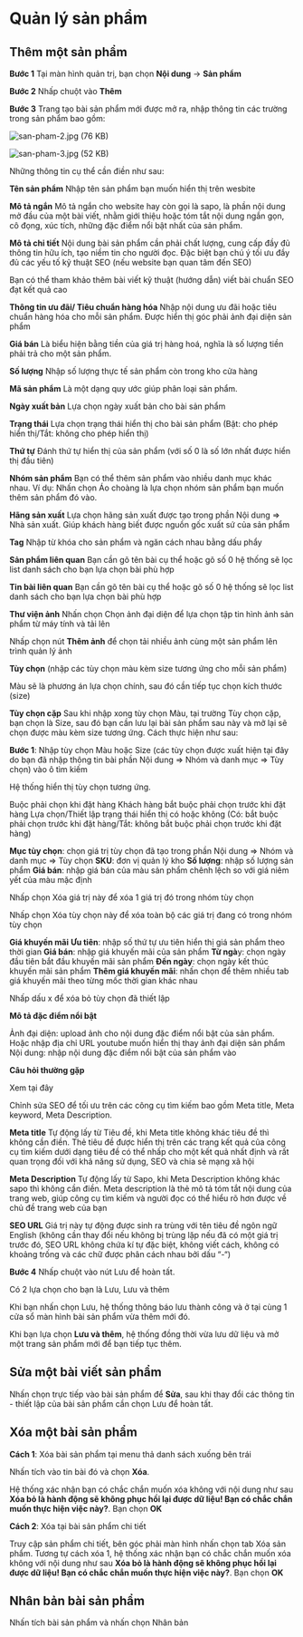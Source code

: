# Quản lý sản phẩm

## Thêm một sản phẩm

**Bước 1** Tại màn hình quản trị, bạn chọn **Nội dung** -> **Sản phẩm**

**Bước 2** Nhấp chuột vào **Thêm**

**Bước 3** Trang tạo bài sản phẩm mới được mở ra, nhập thông tin các trường trong sản phẩm bao gồm:

![san-pham-2.jpg (76 KB)](../media/data/news/2022/hdsd-pisale/san-pham-2.jpg)

![san-pham-3.jpg (52 KB)](../media/data/news/2022/hdsd-pisale/san-pham-3.jpg)

Những thông tin cụ thể cần điền như sau:

**Tên sản phẩm** Nhập tên sản phẩm bạn muốn hiển thị trên wesbite

**Mô tả ngắn** Mô tả ngắn cho website hay còn gọi là sapo, là phần nội dung mở đầu của một bài viết, nhằm giới thiệu hoặc tóm tắt nội dung ngắn gọn, cô đọng, xúc tích, những đặc điểm nổi bật nhất của sản phẩm.

**Mô tả chi tiết** Nội dung bài sản phẩm cần phải chất lượng, cung cấp đầy đủ thông tin hữu ích, tạo niềm tin cho người đọc. Đặc biệt bạn chú ý tối ưu đầy đủ các yếu tố kỹ thuật SEO (nếu website bạn quan tâm đến SEO)

Bạn có thể tham khảo thêm bài viết kỹ thuật (hướng dẫn) viết bài chuẩn SEO đạt kết quả cao

**Thông tin ưu đãi/ Tiêu chuẩn hàng hóa** Nhập nội dung ưu đãi hoặc tiêu chuẩn hàng hóa cho mỗi sản phẩm. Được hiển thị góc phải ảnh đại diện sản phẩm

**Giá bán** Là biểu hiện bằng tiền của giá trị hàng hoá, nghĩa là số lượng tiền phải trả cho một sản phẩm.

**Số lượng** Nhập số lượng thực tế sản phẩm còn trong kho cửa hàng

**Mã sản phẩm** Là một dạng quy ước giúp phân loại sản phẩm.

**Ngày xuất bản** Lựa chọn ngày xuất bản cho bài sản phẩm

**Trạng thái** Lựa chọn trạng thái hiển thị cho bài sản phẩm (Bật: cho phép hiển thị/Tắt: không cho phép hiển thị)

**Thứ tự** Đánh thứ tự hiển thị của sản phẩm (với số 0 là số lớn nhất được hiển thị đầu tiên)

**Nhóm sản phẩm** Bạn có thể thêm sản phẩm vào nhiều danh mục khác nhau. Ví dụ: Nhấn chọn Áo choàng là lựa chọn nhóm sản phẩm bạn muốn thêm sản phẩm đó vào.

**Hãng sản xuất** Lựa chọn hãng sản xuất được tạo trong phần Nội dung => Nhà sản xuất. Giúp khách hàng biết được nguồn gốc xuất sứ của sản phẩm

**Tag** Nhập từ khóa cho sản phẩm và ngăn cách nhau bằng dấu phẩy

**Sản phẩm liên quan** Bạn cần gõ tên bài cụ thể hoặc gõ số 0 hệ thống sẽ lọc list danh sách cho bạn lựa chọn bài phù hợp

**Tin bài liên quan** Bạn cần gõ tên bài cụ thể hoặc gõ số 0 hệ thống sẽ lọc list danh sách cho bạn lựa chọn bài phù hợp

**Thư viện ảnh** Nhấn chọn Chọn ảnh đại diện để lựa chọn tập tin hình ảnh sản phẩm từ máy tính và tải lên

Nhấp chọn nút **Thêm ảnh** để chọn tải nhiều ảnh cùng một sản phẩm lên trình quản lý ảnh

**Tùy chọn** (nhập các tùy chọn màu kèm size tương ứng cho mỗi sản phẩm)

Màu sẽ là phương án lựa chọn chính, sau đó cần tiếp tục chọn kích thước (size)

**Tùy chọn cặp** Sau khi nhập xong tùy chọn Màu, tại trường Tùy chọn cặp, bạn chọn là Size, sau đó bạn cần lưu lại bài sản phẩm sau này và mở lại sẽ chọn được màu kèm size tương ứng. Cách thực hiện như sau:

**Bước 1**: Nhập tùy chọn Màu hoặc Size (các tùy chọn được xuất hiện tại đây do bạn đã nhập thông tin bài phần Nội dung => Nhóm và danh mục => Tùy chọn) vào ô tìm kiếm

Hệ thống hiển thị tùy chọn tương ứng.

Buộc phải chọn khi đặt hàng Khách hàng bắt buộc phải chọn trước khi đặt hàng Lựa chọn/Thiết lập trạng thái hiển thị có hoặc không (Có: bắt buộc phải chọn trước khi đặt hàng/Tắt: không bắt buộc phải chọn trước khi đặt hàng)

**Mục tùy chọn**: chọn giá trị tùy chọn đã tạo trong phần Nội dung => Nhóm và danh mục => Tùy chọn
**SKU**: đơn vị quản lý kho
**Số lượng**: nhập số lượng sản phẩm
**Giá bán**: nhập giá bán của màu sản phẩm chênh lệch so với giá niêm yết của màu mặc định

Nhấp chọn Xóa giá trị này để xóa 1 giá trị đó trong nhóm tùy chọn

Nhấp chọn Xóa tùy chọn này để xóa toàn bộ các giá trị đang có trong nhóm tùy chọn

**Giá khuyến mãi**
**Ưu tiên**: nhập số thứ tự ưu tiên hiển thị giá sản phẩm theo thời gian
**Giá bán**: nhập giá khuyến mãi của sản phẩm
**Từ ngà**y: chọn ngày đầu tiên bắt đầu khuyến mãi sản phẩm
**Đến ngày**: chọn ngày kết thúc khuyến mãi sản phẩm
**Thêm giá khuyến mãi**: nhấn chọn để thêm nhiều tab giá khuyến mãi theo từng mốc thời gian khác nhau

Nhấp dấu x để xóa bỏ tùy chọn đã thiết lập

**Mô tả đặc điểm nổi bật**

Ảnh đại diện: upload ảnh cho nội dung đặc điểm nổi bật của sản phẩm. Hoặc nhập địa chỉ URL youtube muốn hiển thị thay ảnh đại diện sản phẩm
Nội dung: nhập nội dung đặc điểm nổi bật của sản phẩm vào

**Câu hỏi thường gặp**

Xem tại đây

Chỉnh sửa SEO để tối ưu trên các công cụ tìm kiếm bao gồm Meta title, Meta keyword, Meta Description.

**Meta title** Tự động lấy từ Tiêu đề, khi Meta title không khác tiêu đề thì không cần điền. Thẻ tiêu đề được hiển thị trên các trang kết quả của công cụ tìm kiếm dưới dạng tiêu đề có thể nhấp cho một kết quả nhất định và rất quan trọng đối với khả năng sử dụng, SEO và chia sẻ mạng xã hội

**Meta Description** Tự động lấy từ Sapo, khi Meta Description không khác sapo thì không cần điền. Meta description là thẻ mô tả tóm tắt nội dung của trang web, giúp công cụ tìm kiếm và người đọc có thể hiểu rõ hơn được về chủ đề trang web của bạn

**SEO URL** Giá trị này tự động được sinh ra trùng với tên tiêu đề ngôn ngữ English (không cần thay đổi nếu không bị trùng lặp nếu đã có một giá trị trước đó, SEO URL không chứa kí tự đặc biệt, không viết cách, không có khoảng trống và các chữ được phân cách nhau bởi dấu “-“)

**Bước 4** Nhấp chuột vào nút Lưu để hoàn tất.

Có 2 lựa chọn cho bạn là Lưu, Lưu và thêm

Khi bạn nhấn chọn Lưu, hệ thống thông báo lưu thành công và ở tại cùng 1 cửa sổ màn hình bài sản phẩm vừa thêm mới đó.

Khi bạn lựa chọn **Lưu và thêm**, hệ thống đồng thời vừa lưu dữ liệu và mở một trang sản phẩm mới để bạn tiếp tục thêm.

## Sửa một bài viết sản phẩm

Nhấn chọn trực tiếp vào bài sản phẩm để **Sửa**, sau khi thay đổi các thông tin - thiết lập của bài sản phẩm cần chọn Lưu để hoàn tất.

## Xóa một bài sản phẩm

**Cách 1**: Xóa bài sản phẩm tại menu thả danh sách xuống bên trái

Nhấn tích vào tin bài đó và chọn **Xóa**.

Hệ thống xác nhận bạn có chắc chắn muốn xóa không với nội dung như sau **Xóa bỏ là hành động sẽ không phục hồi lại được dữ liệu! Bạn có chắc chắn muốn thực hiện việc này?**. Bạn chọn **OK**

**Cách 2**: Xóa tại bài sản phẩm chi tiết

Truy cập sản phẩm chi tiết, bên góc phải màn hình nhấn chọn tab Xóa sản phẩm. Tương tự cách xóa 1, hệ thống xác nhận bạn có chắc chắn muốn xóa không với nội dung như sau **Xóa bỏ là hành động sẽ không phục hồi lại được dữ liệu! Bạn có chắc chắn muốn thực hiện việc này?**. Bạn chọn **OK**

## Nhân bản bài sản phẩm

Nhấn tích bài sản phẩm và nhấn chọn Nhân bản